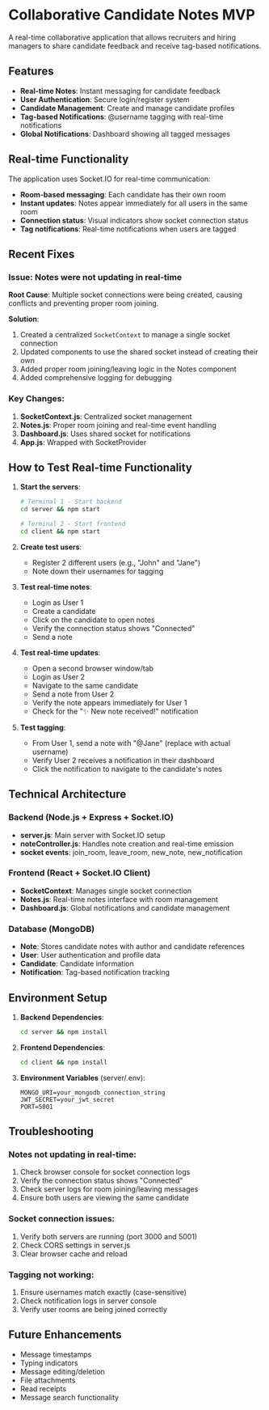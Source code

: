 # Collaborative Candidate Notes MVP

A real-time collaborative application that allows recruiters and hiring managers to share candidate feedback and receive tag-based notifications.

## Features

- **Real-time Notes**: Instant messaging for candidate feedback
- **User Authentication**: Secure login/register system
- **Candidate Management**: Create and manage candidate profiles
- **Tag-based Notifications**: @username tagging with real-time notifications
- **Global Notifications**: Dashboard showing all tagged messages

## Real-time Functionality

The application uses Socket.IO for real-time communication:

- **Room-based messaging**: Each candidate has their own room
- **Instant updates**: Notes appear immediately for all users in the same room
- **Connection status**: Visual indicators show socket connection status
- **Tag notifications**: Real-time notifications when users are tagged

## Recent Fixes

### Issue: Notes were not updating in real-time

**Root Cause**: Multiple socket connections were being created, causing conflicts and preventing proper room joining.

**Solution**: 
1. Created a centralized `SocketContext` to manage a single socket connection
2. Updated components to use the shared socket instead of creating their own
3. Added proper room joining/leaving logic in the Notes component
4. Added comprehensive logging for debugging

### Key Changes:

1. **SocketContext.js**: Centralized socket management
2. **Notes.js**: Proper room joining and real-time event handling
3. **Dashboard.js**: Uses shared socket for notifications
4. **App.js**: Wrapped with SocketProvider

## How to Test Real-time Functionality

1. **Start the servers**:
   ```bash
   # Terminal 1 - Start backend
   cd server && npm start
   
   # Terminal 2 - Start frontend
   cd client && npm start
   ```

2. **Create test users**:
   - Register 2 different users (e.g., "John" and "Jane")
   - Note down their usernames for tagging

3. **Test real-time notes**:
   - Login as User 1
   - Create a candidate
   - Click on the candidate to open notes
   - Verify the connection status shows "Connected"
   - Send a note

4. **Test real-time updates**:
   - Open a second browser window/tab
   - Login as User 2
   - Navigate to the same candidate
   - Send a note from User 2
   - Verify the note appears immediately for User 1
   - Check for the "✨ New note received!" notification

5. **Test tagging**:
   - From User 1, send a note with "@Jane" (replace with actual username)
   - Verify User 2 receives a notification in their dashboard
   - Click the notification to navigate to the candidate's notes

## Technical Architecture

### Backend (Node.js + Express + Socket.IO)
- **server.js**: Main server with Socket.IO setup
- **noteController.js**: Handles note creation and real-time emission
- **socket events**: join_room, leave_room, new_note, new_notification

### Frontend (React + Socket.IO Client)
- **SocketContext**: Manages single socket connection
- **Notes.js**: Real-time notes interface with room management
- **Dashboard.js**: Global notifications and candidate management

### Database (MongoDB)
- **Note**: Stores candidate notes with author and candidate references
- **User**: User authentication and profile data
- **Candidate**: Candidate information
- **Notification**: Tag-based notification tracking

## Environment Setup

1. **Backend Dependencies**:
   ```bash
   cd server && npm install
   ```

2. **Frontend Dependencies**:
   ```bash
   cd client && npm install
   ```

3. **Environment Variables** (server/.env):
   ```
   MONGO_URI=your_mongodb_connection_string
   JWT_SECRET=your_jwt_secret
   PORT=5001
   ```

## Troubleshooting

### Notes not updating in real-time:
1. Check browser console for socket connection logs
2. Verify the connection status shows "Connected"
3. Check server logs for room joining/leaving messages
4. Ensure both users are viewing the same candidate

### Socket connection issues:
1. Verify both servers are running (port 3000 and 5001)
2. Check CORS settings in server.js
3. Clear browser cache and reload

### Tagging not working:
1. Ensure usernames match exactly (case-sensitive)
2. Check notification logs in server console
3. Verify user rooms are being joined correctly

## Future Enhancements

- Message timestamps
- Typing indicators
- Message editing/deletion
- File attachments
- Read receipts
- Message search functionality 